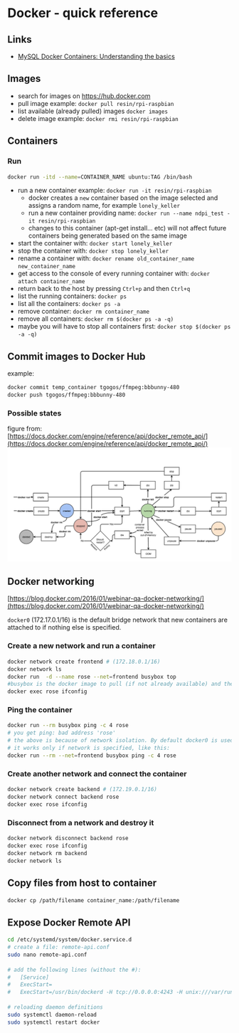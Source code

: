 Docker - quick reference
========================

## Links
 - [MySQL Docker Containers: Understanding the basics](https://severalnines.com/blog/mysql-docker-containers-understanding-basics)
 
## Images
 - search for images on https://hub.docker.com
 - pull image example: `docker pull resin/rpi-raspbian`
 - list available (already pulled) images `docker images`
 - delete image example: `docker rmi resin/rpi-raspbian`

## Containers
### Run

```bash
docker run -itd --name=CONTAINER_NAME ubuntu:TAG /bin/bash
```

 - run a new container example: `docker run -it resin/rpi-raspbian`
    - docker creates a `new` container based on the image selected and assigns a random name, for example `lonely_keller`
    - run a new container providing name: `docker run --name ndpi_test -it resin/rpi-raspbian`
    - changes to this container (apt-get install... etc) will not affect future containers being generated based on the same image
 - start the container with: `docker start lonely_keller`
 - stop the container with: `docker stop lonely_keller`
 - rename a container with: `docker rename old_container_name new_container_name`
 - get access to the console of every running container with: `docker attach container_name`
 - return back to the host by pressing `Ctrl+p` and then `Ctrl+q`
 - list the running containers: `docker ps`
 - list all the containers: `docker ps -a`
 - remove container: `docker rm container_name`
 - remove all containers: `docker rm $(docker ps -a -q)`
  - maybe you will have to stop all containers first: `docker stop $(docker ps -a -q)`

## Commit images to Docker Hub
example:
```bash
docker commit temp_container tgogos/ffmpeg:bbbunny-480
docker push tgogos/ffmpeg:bbbunny-480
```

### Possible states
figure from: [https://docs.docker.com/engine/reference/api/docker_remote_api/](https://docs.docker.com/engine/reference/api/docker_remote_api/)
 ![docker events](event_state.png)


## Docker networking
[https://blog.docker.com/2016/01/webinar-qa-docker-networking/](https://blog.docker.com/2016/01/webinar-qa-docker-networking/)

`docker0` (172.17.0.1/16) is the default bridge network that new containers are attached to if nothing else is specified.
### Create a new network and run a container
```bash
docker network create frontend # (172.18.0.1/16)
docker network ls
docker run  -d --name rose --net=frontend busybox top
#busybox is the docker image to pull (if not already available) and then start with command "top"
docker exec rose ifconfig
```
### Ping the container
```bash
docker run --rm busybox ping -c 4 rose
# you get ping: bad address 'rose'
# the above is because of network isolation. By default docker0 is used so 'rose' cannot be found.
# it works only if network is specified, like this:
docker run --rm --net=frontend busybox ping -c 4 rose
```

### Create another network and connect the container
```bash
docker network create backend # (172.19.0.1/16)
docker network connect backend rose
docker exec rose ifconfig
```

### Disconnect from a network and destroy it
```bash
docker network disconnect backend rose
docker exec rose ifconfig
docker network rm backend
docker network ls
```

## Copy files from host to container
`docker cp /path/filename container_name:/path/filename`


## Expose Docker Remote API
```bash
cd /etc/systemd/system/docker.service.d
# create a file: remote-api.conf
sudo nano remote-api.conf

# add the following lines (without the #):
#   [Service]
#   ExecStart=
#   ExecStart=/usr/bin/dockerd -H tcp://0.0.0.0:4243 -H unix:///var/run/docker.sock

# reloading daemon definitions
sudo systemctl daemon-reload
sudo systemctl restart docker
```
